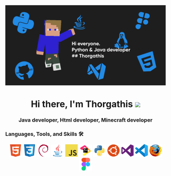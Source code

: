 
<img src="https://github.com/Thorgathis/Thorgathis/blob/master/Frame 1.png" alt="name banner" />
                                                                                                                          
<h1 align="center">
  <a>Hi there, I'm Thorgathis </a>
  <img src="https://github.com/blackcater/blackcater/raw/main/images/Hi.gif" height="32"/>
</h1>

<h3 align="center">Java developer, Html developer, Minecraft developer</h3>

### Languages, Tools, and Skills 🛠
<div align="center">
<img src=https://github.com/devicons/devicon/blob/master/icons/html5/html5-original.svg title="HTML5" **alt="HTML5" width="40" height="40"/>
    <img src=https://github.com/devicons/devicon/blob/master/icons/css3/css3-original.svg title="CSS3" **alt="CSS3" width="40" height="40"/>
    <img src=https://github.com/devicons/devicon/blob/master/icons/debian/debian-original.svg title="DEBIAN" **alt="HTML5" width="40" height="40"/>
    <img src=https://github.com/devicons/devicon/blob/master/icons/java/java-original.svg title="JAVA" **alt="JAVA" width="40" height="40"/>
    <img src=https://github.com/devicons/devicon/blob/master/icons/javascript/javascript-original.svg title="JS" **alt="JS" width="40" height="40"/>
    <img src=https://github.com/devicons/devicon/blob/master/icons/jetbrains/jetbrains-original.svg title="JETBRAINS" **alt="JETBRAINS" width="40" height="40"/>
    <img src=https://github.com/devicons/devicon/blob/master/icons/python/python-original.svg title="PYTHON" **alt="PYTHON" width="40" height="40"/>
    <img src=https://github.com/devicons/devicon/blob/master/icons/ubuntu/ubuntu-plain.svg title="UBUNTU" **alt="UBUNTU" width="40" height="40"/>
    <img src=https://github.com/devicons/devicon/blob/master/icons/visualstudio/visualstudio-plain.svg title="VISUALSTUDIO" **alt="VISUALSTUDIO" width="40" height="40"/>
  <img src=https://github.com/devicons/devicon/blob/master/icons/vscode/vscode-original.svg title="VSCODE" **alt="UBUNTU" width="40" height="40"/>
  <img src=https://github.com/devicons/devicon/blob/master/icons/firefox/firefox-original.svg title="FIREFOX" **alt="FIREFOX" width="40" height="40"/>
  <img src=https://github.com/devicons/devicon/blob/master/icons/figma/figma-original.svg title="FIGMA" **alt="FIGMA" width="40" height="40"/>
</div>

<!--  ### GitHub Stats 📈 -->
<!-- 
<div align="center">
  <img height="200em" src="https://github-readme-stats.vercel.app/api?username=Thorgathis&show_icons=true&hide_border=true&&count_private=true&include_all_commits=true&theme=dark"/>
  <img height="200em" src="https://github-readme-stats.vercel.app/api/top-langs/?username=Thorgathis&show_icons=true&hide_border=true&layout=compact&langs_count=10&theme=dark"/>
<div>
--> 

